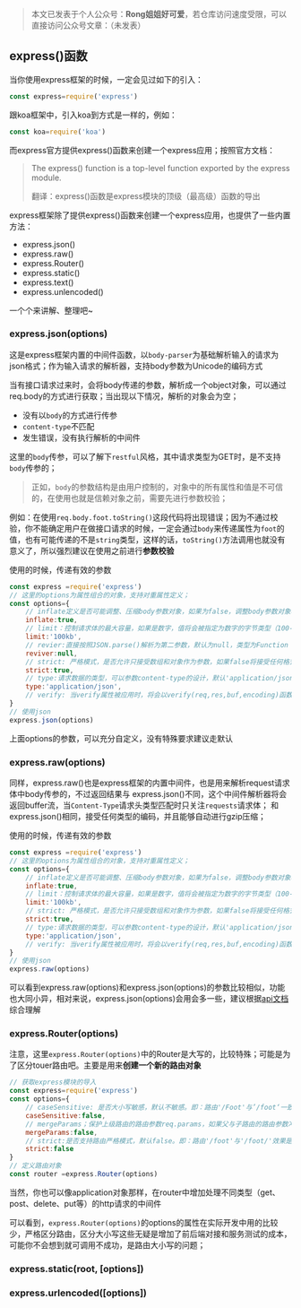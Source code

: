 <!--
 * @Description: express()函数及常用api整理
 * @Version: Beata1.0
 * @Autor: 【B站&公众号】Rong姐姐好可爱
 * @Date: 2020-09-16 23:17:41
 * @LastEditors: 【B站&公众号】Rong姐姐好可爱
 * @LastEditTime: 2020-09-19 23:46:18
-->
> 本文已发表于个人公众号：**Rong姐姐好可爱**，若仓库访问速度受限，可以直接访问公众号文章：（未发表）


## express()函数

当你使用express框架的时候，一定会见过如下的引入：
```javascript
const express=require('express')
```
跟koa框架中，引入koa到方式是一样的，例如：
```javascript
const koa=require('koa')
```

而express官方提供express()函数来创建一个express应用；按照官方文档：
>The express() function is a top-level function exported by the express module.
>
> 翻译：express()函数是express模块的顶级（最高级）函数的导出


express框架除了提供express()函数来创建一个express应用，也提供了一些内置方法：

- express.json()
- express.raw()
- express.Router()
- express.static()
- express.text()
- express.unlencoded()

一个个来讲解、整理吧~

### express.json(options)

这是express框架内置的中间件函数，以`body-parser`为基础解析输入的请求为json格式；作为输入请求的解析器，支持body参数为Unicode的编码方式

当有接口请求过来时，会将body传递的参数，解析成一个object对象，可以通过req.body的方式进行获取；当出现以下情况，解析的对象会为空；

- 没有以`body`的方式进行传参
- `content-type`不匹配
- 发生错误，没有执行解析的中间件

这里的`body`传参，可以了解下`restful`风格，其中请求类型为GET时，是不支持`body`传参的；

> 正如，`body`的参数结构是由用户控制的，对象中的所有属性和值是不可信的，在使用也就是信赖对象之前，需要先进行参数校验；

例如：在使用`req.body.foot.toString()`这段代码将出现错误；因为不通过校验，你不能确定用户在做接口请求的时候，一定会通过`body`来传递属性为`foot`的值，也有可能传递的不是`string`类型，这样的话，`toString()`方法调用也就没有意义了，所以强烈建议在使用之前进行**参数校验**


使用的时候，传递有效的参数
```javascript
const express =require('express')
// 这里的options为属性组合的对象，支持对重属性定义；
const options={
    // inflate定义是否可能调整、压缩body参数对象，如果为false，调整body参数对象将会被拒绝，默认true，默认类型：Bloolean
    inflate:true, 
    // limit：控制请求体的最大容量，如果是数字，值将会被指定为数字的字节类型（100-->100byte）,如果是字符串，将会依赖`bytes`库解析，按照kb、mb等方式解析，默认100kb，默认类型Mixed
    limit:'100kb',
    // revier:直接按照JSON.parse()解析为第二参数，默认为null，类型为Function
    reviver:null,
    // strict: 严格模式，是否允许只接受数组和对象作为参数，如果false将接受任何格式参数进行JSON.parse进行反序列化，获得对象，默认true，默认类型:Boolean
    strict:true,
    // type:请求数据的类型，可以参数content-type的设计，默认'application/json',默认类型Mixed
    type:'application/json',
    // verify: 当verify属性被应用时，将会以verify(req,res,buf,encoding)函数的方式，buf是原生request请求body参数的buffer结果，encoding是：request的编码，同样verify方法可能会执行失败，并且抛出错误异常 默认类型Funciton  默认值verify:undefined
}
// 使用json
express.json(options)

```

上面options的参数，可以充分自定义，没有特殊要求建议走默认


### express.raw(options)

同样，express.raw()也是express框架的内置中间件，也是用来解析request请求体中body传参的，不过返回结果与
express.json()不同，这个中间件解析器将会返回buffer流，当`Content-Type`请求头类型匹配时只关注`requests`请求体；
和express.json()相同，接受任何类型的编码，并且能够自动进行gzip压缩；

使用的时候，传递有效的参数
```javascript
const express =require('express')
// 这里的options为属性组合的对象，支持对重属性定义；
const options={
    // inflate定义是否可能调整、压缩body参数对象，如果为false，调整body参数对象将会被拒绝，默认true，默认类型：Bloolean
    inflate:true, 
    // limit：控制请求体的最大容量，如果是数字，值将会被指定为数字的字节类型（100-->100byte）,如果是字符串，将会依赖`bytes`库解析，按照kb、mb等方式解析，默认100kb，默认类型Mixed
    limit:'100kb',
    // strict: 严格模式，是否允许只接受数组和对象作为参数，如果false将接受任何格式参数进行JSON.parse进行反序列化，获得对象，默认true，默认类型:Boolean
    strict:true,
    // type:请求数据的类型，可以参数content-type的设计，默认'application/json',默认类型Mixed
    type:'application/json',
    // verify: 当verify属性被应用时，将会以verify(req,res,buf,encoding)函数的方式，buf是原生request请求body参数的buffer结果，encoding是：request的编码，同样verify方法可能会执行失败，并且抛出错误异常 默认类型Funciton  默认值verify:undefined
}
// 使用json
express.raw(options)

```
可以看到express.raw(options)和express.json(options)的参数比较相似，功能也大同小异，相对来说，express.json(options)会用会多一些，建议根据[api文档](https://www.expressjs.com.cn/4x/api.html)综合理解


### express.Router(options)

注意，这里`express.Router(options)`中的Router是大写的，比较特殊；可能是为了区分touer路由吧。主要是用来**创建一个新的路由对象**

```javascript
// 获取express模块的导入
const express=require('express')
const options={
    // caseSensitive: 是否大小写敏感，默认不敏感。即：路由'/Foot'与’/foot‘一致
    caseSensitive:false,
    // mergeParams；保护上级路由的路由参数req.params，如果父与子路由的路由参数冲突，子路由的params值将会优先  默认false
    mergeParams:false,
    // strict:是否支持路由严格模式，默认false。即：路由'/foot'与'/foot/'效果是一样的
    strict:false
}
// 定义路由对象
const router =express.Router(options)
```

当然，你也可以像application对象那样，在router中增加处理不同类型（get、post、delete、put等）的http请求的中间件

可以看到，`express.Router(options)`的options的属性在实际开发中用的比较少，严格区分路由，区分大小写这些无疑是增加了前后端对接和服务测试的成本，
可能你不会想到就可调用不成功，是路由大小写的问题；

### express.static(root, [options])

### express.urlencoded([options])